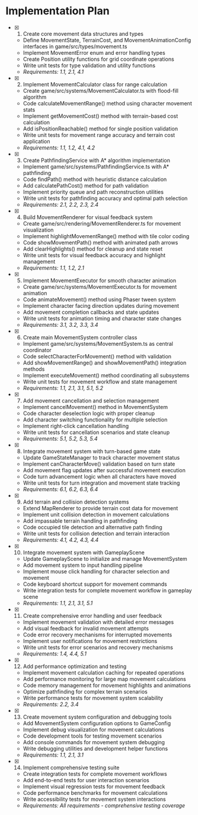 # Implementation Plan

- [x] 1. Create core movement data structures and types
  - Define MovementState, TerrainCost, and MovementAnimationConfig interfaces in game/src/types/movement.ts
  - Implement MovementError enum and error handling types
  - Create Position utility functions for grid coordinate operations
  - Write unit tests for type validation and utility functions
  - _Requirements: 1.1, 2.1, 4.1_

- [x] 2. Implement MovementCalculator class for range calculation
  - Create game/src/systems/MovementCalculator.ts with flood-fill algorithm
  - Code calculateMovementRange() method using character movement stats
  - Implement getMovementCost() method with terrain-based cost calculation
  - Add isPositionReachable() method for single position validation
  - Write unit tests for movement range accuracy and terrain cost application
  - _Requirements: 1.1, 1.2, 4.1, 4.2_

- [x] 3. Create PathfindingService with A\* algorithm implementation
  - Implement game/src/systems/PathfindingService.ts with A\* pathfinding
  - Code findPath() method with heuristic distance calculation
  - Add calculatePathCost() method for path validation
  - Implement priority queue and path reconstruction utilities
  - Write unit tests for pathfinding accuracy and optimal path selection
  - _Requirements: 2.1, 2.2, 2.3, 2.4_

- [x] 4. Build MovementRenderer for visual feedback system
  - Create game/src/rendering/MovementRenderer.ts for movement visualization
  - Implement highlightMovementRange() method with tile color coding
  - Code showMovementPath() method with animated path arrows
  - Add clearHighlights() method for cleanup and state reset
  - Write unit tests for visual feedback accuracy and highlight management
  - _Requirements: 1.1, 1.2, 2.1_

- [x] 5. Implement MovementExecutor for smooth character animation
  - Create game/src/systems/MovementExecutor.ts for movement animation
  - Code animateMovement() method using Phaser tween system
  - Implement character facing direction updates during movement
  - Add movement completion callbacks and state updates
  - Write unit tests for animation timing and character state changes
  - _Requirements: 3.1, 3.2, 3.3, 3.4_

- [x] 6. Create main MovementSystem controller class
  - Implement game/src/systems/MovementSystem.ts as central coordinator
  - Code selectCharacterForMovement() method with validation
  - Add showMovementRange() and showMovementPath() integration methods
  - Implement executeMovement() method coordinating all subsystems
  - Write unit tests for movement workflow and state management
  - _Requirements: 1.1, 2.1, 3.1, 5.1, 5.2_

- [x] 7. Add movement cancellation and selection management
  - Implement cancelMovement() method in MovementSystem
  - Code character deselection logic with proper cleanup
  - Add character switching functionality for multiple selection
  - Implement right-click cancellation handling
  - Write unit tests for cancellation scenarios and state cleanup
  - _Requirements: 5.1, 5.2, 5.3, 5.4_

- [x] 8. Integrate movement system with turn-based game state
  - Update GameStateManager to track character movement status
  - Implement canCharacterMove() validation based on turn state
  - Add movement flag updates after successful movement execution
  - Code turn advancement logic when all characters have moved
  - Write unit tests for turn integration and movement state tracking
  - _Requirements: 6.1, 6.2, 6.3, 6.4_

- [x] 9. Add terrain and collision detection systems
  - Extend MapRenderer to provide terrain cost data for movement
  - Implement unit collision detection in movement calculations
  - Add impassable terrain handling in pathfinding
  - Code occupied tile detection and alternative path finding
  - Write unit tests for collision detection and terrain interaction
  - _Requirements: 4.1, 4.2, 4.3, 4.4_

- [x] 10. Integrate movement system with GameplayScene
  - Update GameplayScene to initialize and manage MovementSystem
  - Add movement system to input handling pipeline
  - Implement mouse click handling for character selection and movement
  - Code keyboard shortcut support for movement commands
  - Write integration tests for complete movement workflow in gameplay scene
  - _Requirements: 1.1, 2.1, 3.1, 5.1_

- [x] 11. Create comprehensive error handling and user feedback
  - Implement movement validation with detailed error messages
  - Add visual feedback for invalid movement attempts
  - Code error recovery mechanisms for interrupted movements
  - Implement user notifications for movement restrictions
  - Write unit tests for error scenarios and recovery mechanisms
  - _Requirements: 1.4, 4.4, 5.1_

- [x] 12. Add performance optimization and testing
  - Implement movement calculation caching for repeated operations
  - Add performance monitoring for large map movement calculations
  - Code memory management for movement highlights and animations
  - Optimize pathfinding for complex terrain scenarios
  - Write performance tests for movement system scalability
  - _Requirements: 2.2, 3.4_

- [x] 13. Create movement system configuration and debugging tools
  - Add MovementSystem configuration options to GameConfig
  - Implement debug visualization for movement calculations
  - Code development tools for testing movement scenarios
  - Add console commands for movement system debugging
  - Write debugging utilities and development helper functions
  - _Requirements: 1.1, 2.1, 3.1_

- [x] 14. Implement comprehensive testing suite
  - Create integration tests for complete movement workflows
  - Add end-to-end tests for user interaction scenarios
  - Implement visual regression tests for movement feedback
  - Code performance benchmarks for movement calculations
  - Write accessibility tests for movement system interactions
  - _Requirements: All requirements - comprehensive testing coverage_
